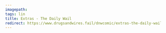 ```yaml
---
imagepath:
tags: lin
title: Extras - The Daily Wail
redirect: https://www.drugsandwires.fail/dnwcomic/extras-the-daily-wail/
---
```

